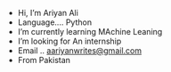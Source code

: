 -  Hi, I’m Ariyan Ali
-  Language.... Python
-  I’m currently learning MAchine Leaning
- I’m looking for An internship
- Email .. aariyanwrites@gmail.com
- From Pakistan

<!---
A429-byte/A429-byte is a ✨ special ✨ repository because its `README.md` (this file) appears on your GitHub profile.
You can click the Preview link to take a look at your changes.
--->
